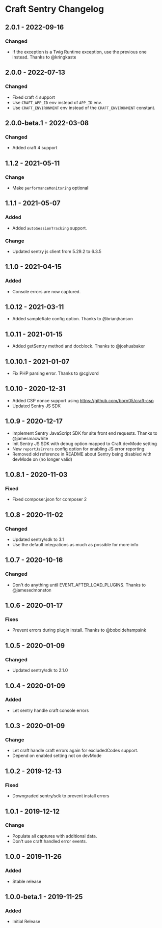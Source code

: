 # Craft Sentry Changelog

## 2.0.1 - 2022-09-16
### Changed
- If the exception is a Twig Runtime exception, use the previous one instead. Thanks to @kringkaste

## 2.0.0 - 2022-07-13
### Changed
- Fixed craft 4 support
- Use `CRAFT_APP_ID` env instead of `APP_ID` env.
- Use `CRAFT_ENVIRONMENT` env instead of the `CRAFT_ENVIRONMENT` constant.

## 2.0.0-beta.1 - 2022-03-08
### Changed
- Added craft 4 support

## 1.1.2 - 2021-05-11
### Change
- Make `performanceMonitoring` optional

## 1.1.1 - 2021-05-07
### Added
- Added `autoSessionTracking` support.

### Change
- Updated sentry js client from 5.29.2 to 6.3.5

## 1.1.0 - 2021-04-15
### Added
- Console errors are now captured.

## 1.0.12 - 2021-03-11
- Added sampleRate config option. Thanks to @brianjhanson

## 1.0.11 - 2021-01-15
- Added getSentry method and docblock. Thanks to @joshuabaker

## 1.0.10.1 - 2021-01-07
- Fix PHP parsing error. Thanks to @cgivord

## 1.0.10 - 2020-12-31
- Added CSP nonce support using https://github.com/born05/craft-csp
- Updated Sentry JS SDK

## 1.0.9 - 2020-12-17
- Implement Sentry JavaScript SDK for site front end requests. Thanks to @jamesmacwhite
- Init Sentry JS SDK with debug option mapped to Craft devMode setting
- New `reportJsErrors` config option for enabling JS error reporting
- Removed old reference in README about Sentry being disabled with devMode on (no longer valid)

## 1.0.8.1 - 2020-11-03
### Fixed
- Fixed composer.json for composer 2

## 1.0.8 - 2020-11-02
### Changed
- Updated sentry/sdk to 3.1
- Use the default integrations as much as possible for more info

## 1.0.7 - 2020-10-16
### Changed
- Don't do anything until EVENT_AFTER_LOAD_PLUGINS. Thanks to @jamesedmonston

## 1.0.6 - 2020-01-17
### Fixes
- Prevent errors during plugin install. Thanks to @boboldehampsink

## 1.0.5 - 2020-01-09
### Changed
- Updated sentry/sdk to 2.1.0

## 1.0.4 - 2020-01-09
### Added
- Let sentry handle craft console errors

## 1.0.3 - 2020-01-09
### Change
- Let craft handle craft errors again for excludedCodes support.
- Depend on enabled setting not on devMode

## 1.0.2 - 2019-12-13
### Fixed
- Downgraded sentry/sdk to prevent install errors

## 1.0.1 - 2019-12-12
### Change
- Populate all captures with additional data.
- Don't use craft handled error events.

## 1.0.0 - 2019-11-26
### Added
- Stable release

## 1.0.0-beta.1 - 2019-11-25
### Added
- Initial Release
